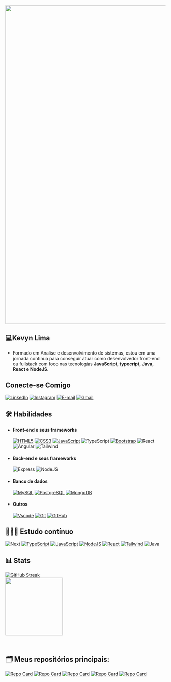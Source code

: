 <!--
**Kevyn-Lima/Kevyn-Lima** is a ✨ _special_ ✨ repository because its `README.md` (this file) appears on your GitHub profile.

Here are some ideas to get you started:

- 🔭 I’m currently working on ...
- 🌱 I’m currently learning ...
- 👯 I’m looking to collaborate on ...
- 🤔 I’m looking for help with ...
- 💬 Ask me about ...
- 📫 How to reach me: ...
- 😄 Pronouns: ...
- ⚡ Fun fact: ...
-->

<img src="https://capsule-render.vercel.app/api?type=waving&height=200&color=242b96&text=FullStack%20|%20FrontEnd&textBg=false&fontColor=ffff" width="1000" style="vertical-align: middle;">
 
## 💻Kevyn Lima
- Formado em Analise e desenvolvimento de sistemas, estou em uma jornada continua para conseguir atuar como desenvolvedor front-end ou fullstack com foco nas tecnologias **JavaScript, typecript, Java, React e NodeJS**.
##

## Conecte-se Comigo

[![LinkedIn](https://img.shields.io/badge/LinkedIn-0D1117?style=for-the-badge&logo=linkedin&logoColor=242b96)](https://www.linkedin.com/in/kevyn-lima-silva/)
[![Instagram](https://img.shields.io/badge/-Instagram-0D1117?style=for-the-badge&logo=instagram&logoColor=242b96)](https://www.instagram.com/kevyn_ls/)
[![E-mail](https://img.shields.io/badge/-Email-0D1117?style=for-the-badge&logo=microsoft-outlook&logoColor=007BFF)](mailto:kevynlimasilva1@outlook.com)
[![Gmail](https://img.shields.io/badge/Gmail-0D1117?style=for-the-badge&logo=gmail&logoColor=red)](mailto:kevynlimasilva1@gmail.com)

## 🛠️ Habilidades

- #### Front-end e seus frameworks

  [![HTML5](https://img.shields.io/badge/HTML5-0D1117?style=for-the-badge&logo=html5&logoColor=orange)](https://html5up.net)
  [![CSS3](https://img.shields.io/badge/CSS3-0D1117?style=for-the-badge&logo=css3&logoColor=blue)](https://css3.com)
  [![JavaScript](https://img.shields.io/badge/JavaScript-0D1117?style=for-the-badge&logo=javascript&logoColor=F7DF1E)](https://www.javascript.com)
  ![TypeScript](https://img.shields.io/badge/TypeScript-0D1117?style=for-the-badge&logo=typescript&logoColor)
  [![Bootstrap](https://img.shields.io/badge/-boostrap-0D1117?style=for-the-badge&logo=bootstrap&labelColor=0D1117)](https://getbootstrap.com)
  ![React](https://img.shields.io/badge/React-0D1117?style=for-the-badge&logo=react&logoColor=61DAFB)
  ![Angular](https://img.shields.io/badge/Angular-0D1117?style=for-the-badge&logo=angular&logoColor=red)
  ![Tailwind](https://img.shields.io/badge/tailwindcss-0D1117.svg?style=for-the-badge&logo=tailwind-css&logoColor)

- #### Back-end e seus frameworks

  ![Express](https://img.shields.io/badge/express.js-0D1117.svg?style=for-the-badge&logo=express&logoColor=%2361DAFB)
  ![NodeJS](https://img.shields.io/badge/node.js-0D1117?style=for-the-badge&logo=node.js&logoColor)

- #### Banco de dados
  [![MySQL](https://img.shields.io/badge/MySQL-0D1117?style=for-the-badge&logo=mysql&logoColor)](https://www.mysql.com)
  [![PostgreSQL](https://img.shields.io/badge/PostgreSQL-0D1117?style=for-the-badge&logo=postgresql)](https://www.postgresql.org)
  [![MongoDB](https://img.shields.io/badge/MongoDB-0D1117?style=for-the-badge&logo=mongodb&logoColor=%234ea94b.svg)](https://www.mongodb.com)
- #### Outros
  [![Vscode](https://img.shields.io/badge/Vscode-0D1117?style=for-the-badge&logo=visual-studio-code&logoColor=007ACC)](https://code.visualstudio.com)
  [![Git](https://img.shields.io/badge/GIT-0D1117?style=for-the-badge&logo=git&logoColor=E44C30)](https://git-scm.com)
  [![GitHub](https://img.shields.io/badge/GitHub-0D1117?style=for-the-badge&logo=github&logoColor=white)](https://github.com/kevynfirst)

## 👨🏻‍💻 Estudo contínuo

![Next](https://img.shields.io/badge/Next-0D1117?style=for-the-badge&logo=next.js&logoColor)
[![TypeScript](https://img.shields.io/badge/TypeScript-0D1117?style=for-the-badge&logo=typescript&logoColor)](https://www.typescriptlang.org)
[![JavaScript](https://img.shields.io/badge/JavaScript-0D1117?style=for-the-badge&logo=javascript&logoColor=F7DF1E)](https://www.javascript.com)
[![NodeJS](https://img.shields.io/badge/node.js-0D1117?style=for-the-badge&logo=node.js&logoColor)](https://nodejs.org/en)
[![React](https://img.shields.io/badge/React-0D1117?style=for-the-badge&logo=react&logoColor=61DAFB)](https://pt-br.legacy.reactjs.org)
[![Tailwind](https://img.shields.io/badge/tailwindcss-0D1117.svg?style=for-the-badge&logo=tailwind-css&logoColor)](https://tailwindcss.com)
![Java](https://img.shields.io/badge/java-0D1117.svg?style=for-the-badge&logo=openjdk&logoColor)

##

## 📊 Stats

[![GitHub Streak](https://streak-stats.demolab.com/?user=kevyn-lima&theme=rising-sun&background=0D1117&border=FFF&dates=e38a44)](https://git.io/streak-stats)<br>
<img height="180em" src="https://github-readme-stats.vercel.app/api/top-langs/?username=kevyn-lima&layout=compact&langs_count=6&bg_color=0D1117&title_color=fff&text_color=FFF"/>

<br>

## 🗂️ Meus repositórios principais:

[![Repo Card](https://github-readme-stats.vercel.app/api/pin/?username=kevyn-lima&repo=fullstack&bg_color=0D1117&border_color=FFF&show_icons=true&icon_color=30A3DC&title_color=FFF&text_color=FFF)](https://github.com/kevyn-lima/fullstack)
[![Repo Card](https://github-readme-stats.vercel.app/api/pin/?username=kevyn-lima&repo=realRedes&bg_color=0D1117&border_color=FFF&show_icons=true&icon_color=30A3DC&title_color=FFF&text_color=FFF)](https://github.com/kevyn-lima/realRedes)
[![Repo Card](https://github-readme-stats.vercel.app/api/pin/?username=kevyn-lima&repo=Ecommerce&bg_color=0D1117&border_color=FFF&show_icons=true&icon_color=30A3DC&title_color=FFF&text_color=FFF)](https://github.com/kevyn-lima/Ecommerce)
[![Repo Card](https://github-readme-stats.vercel.app/api/pin/?username=kevyn-lima&repo=projetoBlogging&bg_color=0D1117&border_color=FFF&show_icons=true&icon_color=30A3DC&title_color=FFF&text_color=FFF)](https://github.com/kevyn-lima/projetoBlogging)
[![Repo Card](https://github-readme-stats.vercel.app/api/pin/?username=kevyn-lima&repo=gam3r.Store&bg_color=0D1117&border_color=FFF&show_icons=true&icon_color=30A3DC&title_color=FFF&text_color=FFF)](https://github.com/kevyn-lima/gam3r.Store)

##
